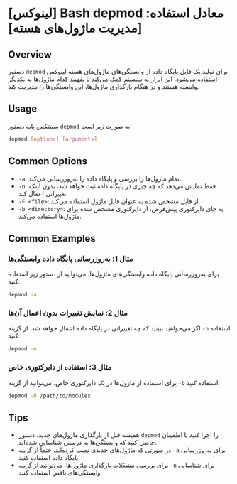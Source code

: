 # [لینوکس] Bash depmod معادل استفاده: [مدیریت ماژول‌های هسته]

## Overview
دستور `depmod` برای تولید یک فایل پایگاه داده از وابستگی‌های ماژول‌های هسته لینوکس استفاده می‌شود. این ابزار به سیستم کمک می‌کند تا بفهمد کدام ماژول‌ها به یکدیگر وابسته هستند و در هنگام بارگذاری ماژول‌ها، این وابستگی‌ها را مدیریت کند.

## Usage
سینتکس پایه دستور `depmod` به صورت زیر است:

```bash
depmod [options] [arguments]
```

## Common Options
- `-a`: تمام ماژول‌ها را بررسی و پایگاه داده را به‌روزرسانی می‌کند.
- `-n`: فقط نمایش می‌دهد که چه چیزی در پایگاه داده ثبت خواهد شد، بدون اینکه تغییراتی اعمال کند.
- `-F <file>`: از فایل مشخص شده به عنوان فایل ماژول استفاده می‌کند.
- `-b <directory>`: به جای دایرکتوری پیش‌فرض، از دایرکتوری مشخص شده برای ماژول‌ها استفاده می‌کند.

## Common Examples
### مثال 1: به‌روزرسانی پایگاه داده وابستگی‌ها
برای به‌روزرسانی پایگاه داده وابستگی‌های ماژول‌ها، می‌توانید از دستور زیر استفاده کنید:

```bash
depmod -a
```

### مثال 2: نمایش تغییرات بدون اعمال آن‌ها
اگر می‌خواهید ببینید که چه تغییراتی در پایگاه داده اعمال خواهد شد، از گزینه `-n` استفاده کنید:

```bash
depmod -n
```

### مثال 3: استفاده از دایرکتوری خاص
برای استفاده از ماژول‌ها در یک دایرکتوری خاص، می‌توانید از گزینه `-b` استفاده کنید:

```bash
depmod -b /path/to/modules
```

## Tips
- همیشه قبل از بارگذاری ماژول‌های جدید، دستور `depmod` را اجرا کنید تا اطمینان حاصل کنید که وابستگی‌ها به درستی شناسایی شده‌اند.
- در صورتی که ماژول‌های جدیدی نصب کرده‌اید، حتماً از گزینه `-a` برای به‌روزرسانی پایگاه داده استفاده کنید.
- برای بررسی مشکلات بارگذاری ماژول‌ها، می‌توانید از گزینه `-n` برای شناسایی وابستگی‌های ناقص استفاده کنید.